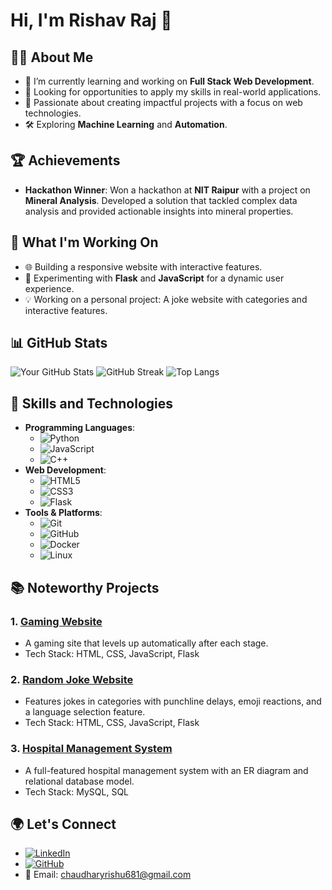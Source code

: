 # Hi, I'm Rishav Raj 👋

## 👨‍💻 About Me
- 🌱 I’m currently learning and working on **Full Stack Web Development**.
- 💼 Looking for opportunities to apply my skills in real-world applications.
- 🎯 Passionate about creating impactful projects with a focus on web technologies.
- 🛠️ Exploring **Machine Learning** and **Automation**.

## 🏆 Achievements
- **Hackathon Winner**: Won a hackathon at **NIT Raipur** with a project on **Mineral Analysis**. Developed a solution that tackled complex data analysis and provided actionable insights into mineral properties.

## 🔭 What I'm Working On
- 🌐 Building a responsive website with interactive features.
- 🚀 Experimenting with **Flask** and **JavaScript** for a dynamic user experience.
- 💡 Working on a personal project: A joke website with categories and interactive features.

## 📊 GitHub Stats
![Your GitHub Stats](https://github-readme-stats.vercel.app/api?username=RishavRaj625&show_icons=true&theme=dark)
![GitHub Streak](https://github-readme-streak-stats.herokuapp.com/?user=RishavRaj625&theme=dark)
![Top Langs](https://github-readme-stats.vercel.app/api/top-langs/?username=RishavRaj625&layout=compact&theme=dark)

## 🚀 Skills and Technologies
- **Programming Languages**: 
  - ![Python](https://img.shields.io/badge/Python-3776AB?style=for-the-badge&logo=python&logoColor=white)
  - ![JavaScript](https://img.shields.io/badge/JavaScript-F7DF1E?style=for-the-badge&logo=javascript&logoColor=black)
  - ![C++](https://img.shields.io/badge/C%2B%2B-00599C?style=for-the-badge&logo=c%2B%2B&logoColor=white)
- **Web Development**: 
  - ![HTML5](https://img.shields.io/badge/HTML5-E34F26?style=for-the-badge&logo=html5&logoColor=white)
  - ![CSS3](https://img.shields.io/badge/CSS3-1572B6?style=for-the-badge&logo=css3&logoColor=white)
  - ![Flask](https://img.shields.io/badge/Flask-000000?style=for-the-badge&logo=flask&logoColor=white)
- **Tools & Platforms**: 
  - ![Git](https://img.shields.io/badge/Git-F05032?style=for-the-badge&logo=git&logoColor=white)
  - ![GitHub](https://img.shields.io/badge/GitHub-181717?style=for-the-badge&logo=github&logoColor=white)
  - ![Docker](https://img.shields.io/badge/Docker-2496ED?style=for-the-badge&logo=docker&logoColor=white)
  - ![Linux](https://img.shields.io/badge/Linux-FCC624?style=for-the-badge&logo=linux&logoColor=black)

## 📚 Noteworthy Projects
### 1. [Gaming Website](https://github.com/RishavRaj625/gaming-website)
   - A gaming site that levels up automatically after each stage.
   - Tech Stack: HTML, CSS, JavaScript, Flask
  
### 2. [Random Joke Website](https://github.com/RishavRaj625/joke-website)
   - Features jokes in categories with punchline delays, emoji reactions, and a language selection feature.
   - Tech Stack: HTML, CSS, JavaScript, Flask
  
### 3. [Hospital Management System](https://github.com/RishavRaj625/hospital-management)
   - A full-featured hospital management system with an ER diagram and relational database model.
   - Tech Stack: MySQL, SQL

## 🌍 Let's Connect
- [![LinkedIn](https://img.shields.io/badge/LinkedIn-0A66C2?style=for-the-badge&logo=linkedin&logoColor=white)](https://www.linkedin.com/in/rishav-raj-723413263/)
- [![GitHub](https://img.shields.io/badge/GitHub-100000?style=for-the-badge&logo=github&logoColor=white)](https://github.com/RishavRaj625)
- 📧 Email: chaudharyrishu681@gmail.com
